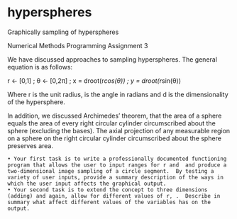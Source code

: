 # hyperspheres
Graphically sampling of hyperspheres

Numerical Methods
Programming Assignment 3

We have discussed approaches to sampling hyperspheres.  The general equation is as follows:

r ← [0,1] ; θ ← [0,2π] ; x = droot(r*cos(θ)) ; y = droot(r*sin(θ))

Where r is the unit radius,  is the angle in radians and d is the dimensionality of the hypersphere.

In addition, we discussed Archimedes’ theorem, that the area of a sphere equals the area of every right circular cylinder circumscribed about the sphere (excluding the bases). The axial projection of any measurable region on a sphere on the right circular cylinder circumscribed about the sphere preserves area.

    • Your first task is to write a professionally documented functioning program that allows the user to input ranges for r and  and produce a two-dimensional image sampling of a circle segment.  By testing a variety of user inputs, provide a summary description of the ways in which the user input affects the graphical output.
    • Your second task is to extend the concept to three dimensions (adding) and again, allow for different values of r, .  Describe in summary what affect different values of the variables has on the output.
